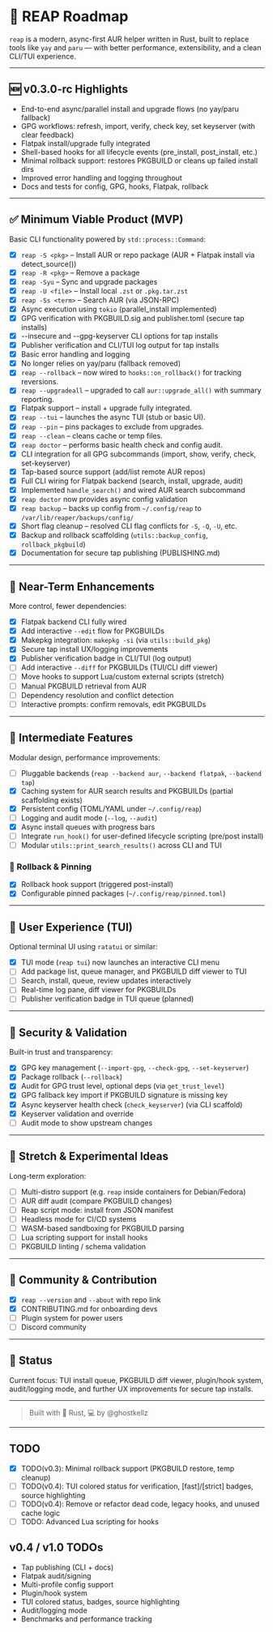 # 🚀 REAP Roadmap

`reap` is a modern, async-first AUR helper written in Rust, built to replace tools like `yay` and `paru` — with better performance, extensibility, and a clean CLI/TUI experience.

---

## 🆕 v0.3.0-rc Highlights
- End-to-end async/parallel install and upgrade flows (no yay/paru fallback)
- GPG workflows: refresh, import, verify, check key, set keyserver (with clear feedback)
- Flatpak install/upgrade fully integrated
- Shell-based hooks for all lifecycle events (pre_install, post_install, etc.)
- Minimal rollback support: restores PKGBUILD or cleans up failed install dirs
- Improved error handling and logging throughout
- Docs and tests for config, GPG, hooks, Flatpak, rollback

---

## ✅ Minimum Viable Product (MVP)

Basic CLI functionality powered by `std::process::Command`:

- [x] `reap -S <pkg>` – Install AUR or repo package (AUR + Flatpak install via detect_source())
- [x] `reap -R <pkg>` – Remove a package
- [x] `reap -Syu` – Sync and upgrade packages
- [x] `reap -U <file>` – Install local `.zst` or `.pkg.tar.zst`
- [x] `reap -Ss <term>` – Search AUR (via JSON-RPC)
- [x] Async execution using `tokio` (parallel_install implemented)
- [x] GPG verification with PKGBUILD.sig and publisher.toml (secure tap installs)
- [x] --insecure and --gpg-keyserver CLI options for tap installs
- [x] Publisher verification and CLI/TUI log output for tap installs
- [x] Basic error handling and logging
- [x] No longer relies on yay/paru (fallback removed)
- [x] `reap --rollback` – now wired to `hooks::on_rollback()` for tracking reversions.
- [x] `reap --upgradeall` – upgraded to call `aur::upgrade_all()` with summary reporting.
- [x] Flatpak support – install + upgrade fully integrated.
- [x] `reap --tui` – launches the async TUI (stub or basic UI).
- [x] `reap --pin` – pins packages to exclude from upgrades.
- [x] `reap --clean` – cleans cache or temp files.
- [x] `reap doctor` – performs basic health check and config audit.
- [x] CLI integration for all GPG subcommands (import, show, verify, check, set-keyserver)
- [x] Tap-based source support (add/list remote AUR repos)
- [x] Full CLI wiring for Flatpak backend (search, install, upgrade, audit)
- [x] Implemented `handle_search()` and wired AUR search subcommand
- [x] `reap doctor` now provides async config validation
- [x] `reap backup` – backs up config from `~/.config/reap` to `/var/lib/reaper/backups/config/`
- [x] Short flag cleanup – resolved CLI flag conflicts for `-S`, `-Q`, `-U`, etc.
- [x] Backup and rollback scaffolding (`utils::backup_config`, `rollback_pkgbuild`)
- [x] Documentation for secure tap publishing (PUBLISHING.md)

---

## 🔧 Near-Term Enhancements

More control, fewer dependencies:

- [x] Flatpak backend CLI fully wired
- [x] Add interactive `--edit` flow for PKGBUILDs
- [x] Makepkg integration: `makepkg -si` (via `utils::build_pkg`)
- [x] Secure tap install UX/logging improvements
- [x] Publisher verification badge in CLI/TUI (log output)
- [ ] Add interactive `--diff` for PKGBUILDs (TUI/CLI diff viewer)
- [ ] Move hooks to support Lua/custom external scripts (stretch)
- [ ] Manual PKGBUILD retrieval from AUR
- [ ] Dependency resolution and conflict detection
- [ ] Interactive prompts: confirm removals, edit PKGBUILDs

---

## 🧰 Intermediate Features

Modular design, performance improvements:

- [ ] Pluggable backends (`reap --backend aur`, `--backend flatpak`, `--backend tap`)
- [x] Caching system for AUR search results and PKGBUILDs (partial scaffolding exists)
- [x] Persistent config (TOML/YAML under `~/.config/reap`)
- [ ] Logging and audit mode (`--log`, `--audit`)
- [x] Async install queues with progress bars
- [ ] Integrate `run_hook()` for user-defined lifecycle scripting (pre/post install)
- [ ] Modular `utils::print_search_results()` across CLI and TUI

### 🔁 Rollback & Pinning

- [x] Rollback hook support (triggered post-install)
- [x] Configurable pinned packages (`~/.config/reap/pinned.toml`)

---

## 🎨 User Experience (TUI)

Optional terminal UI using `ratatui` or similar:

- [x] TUI mode (`reap tui`) now launches an interactive CLI menu
- [ ] Add package list, queue manager, and PKGBUILD diff viewer to TUI
- [ ] Search, install, queue, review updates interactively
- [ ] Real-time log pane, diff viewer for PKGBUILDs
- [ ] Publisher verification badge in TUI queue (planned)

---

## 🔐 Security & Validation

Built-in trust and transparency:

- [x] GPG key management (`--import-gpg`, `--check-gpg`, `--set-keyserver`)
- [x] Package rollback (`--rollback`)
- [x] Audit for GPG trust level, optional deps (via `get_trust_level`)
- [x] GPG fallback key import if PKGBUILD signature is missing key
- [x] Async keyserver health check (`check_keyserver`) (via CLI scaffold)
- [x] Keyserver validation and override
- [ ] Audit mode to show upstream changes

---

## 🧪 Stretch & Experimental Ideas

Long-term exploration:

- [ ] Multi-distro support (e.g. `reap` inside containers for Debian/Fedora)
- [ ] AUR diff audit (compare PKGBUILD changes)
- [ ] Reap script mode: install from JSON manifest
- [ ] Headless mode for CI/CD systems
- [ ] WASM-based sandboxing for PKGBUILD parsing
- [ ] Lua scripting support for install hooks
- [ ] PKGBUILD linting / schema validation

---

## 💬 Community & Contribution

- [x] `reap --version` and `--about` with repo link
- [x] CONTRIBUTING.md for onboarding devs
- [ ] Plugin system for power users
- [ ] Discord community

---

## 📅 Status

Current focus: TUI install queue, PKGBUILD diff viewer, plugin/hook system, audit/logging mode, and further UX improvements for secure tap installs.

---

> Built with 🦀 Rust, 💻 by @ghostkellz

---

## TODO

- [x] TODO(v0.3): Minimal rollback support (PKGBUILD restore, temp cleanup)
- [ ] TODO(v0.4): TUI colored status for verification, [fast]/[strict] badges, source highlighting
- [ ] TODO(v0.4): Remove or refactor dead code, legacy hooks, and unused cache logic
- [ ] TODO: Advanced Lua scripting for hooks

## v0.4 / v1.0 TODOs
- Tap publishing (CLI + docs)
- Flatpak audit/signing
- Multi-profile config support
- Plugin/hook system
- TUI colored status, badges, source highlighting
- Audit/logging mode
- Benchmarks and performance tracking
